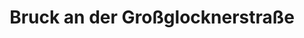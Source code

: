---
title: Bruck an der Großglocknerstraße
url: /bruck-an-der-grossglocknerstrasse/
latitude: 47.287
longitude: 12.812
---